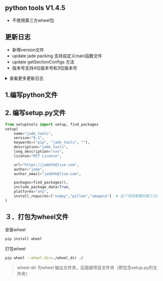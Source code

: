##  python tools V1.4.5
* 不使用第三方wheel包

## 更新日志
* 新增version文件
* update jade packing 支持自定义main函数文件
* update getSectionConfigs 方法
* 版本号支持4位版本号和3位版本号
<details onclose>
<summary>查看更多更新日志</summary>

* update 支持模型加密解密操作,支持解密直接返回字节流
* 引入新的cffi包
* update 支持不使用图片进行打包
* update 支持python3.7进行打包
* update 路径转换无需判断路径是否真实存在
* update 打包的时候支持文件夹导入
* update 打包成AppImage时候无需icon图标
* update 加入AppImage图标为默认图标
* update Linux打包使用原始的版本号
</details>


## 1.编写python文件

## 2. 编写setup.py文件
```Python
from setuptools import setup, find_packages
setup(
    name="jade_tools",
    version="0.1",
    keywords=("pip", "jade_tools", ""),
    description="jade_tools",
    long_description="xxx",
    license="MIT Licence",

    url="https://jadehh@live.com",
    author="jade",
    author_email="jadehh@live.com",

    packages=find_packages(),
    include_package_data=True,
    platforms="any",
    install_requires=["numpy","pillow","imageio"]  # 这个项目需要的第三方库
)
```
## ３．打包为wheel文件

安装wheel
```bash
pip install wheel
```
打包wheel
```bash
pip wheel --wheel-dir=./wheel_dir ./
```
> wheel-dir 为wheel 输出文件夹，后面接项目文件夹（即包含setup.py的文件夹）